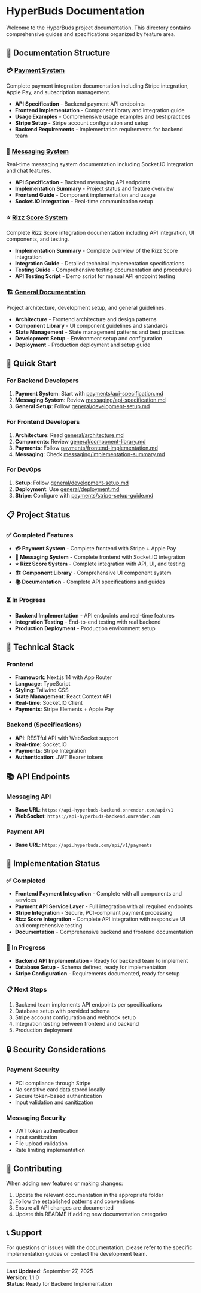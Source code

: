 # HyperBuds Documentation

Welcome to the HyperBuds project documentation. This directory contains comprehensive guides and specifications organized by feature area.

## 📁 Documentation Structure

### 💳 [Payment System](./payments/)
Complete payment integration documentation including Stripe integration, Apple Pay, and subscription management.

- **API Specification** - Backend payment API endpoints
- **Frontend Implementation** - Component library and integration guide
- **Usage Examples** - Comprehensive usage examples and best practices
- **Stripe Setup** - Stripe account configuration and setup
- **Backend Requirements** - Implementation requirements for backend team

### 💬 [Messaging System](./messaging/)
Real-time messaging system documentation including Socket.IO integration and chat features.

- **API Specification** - Backend messaging API endpoints
- **Implementation Summary** - Project status and feature overview
- **Frontend Guide** - Component implementation and usage
- **Socket.IO Integration** - Real-time communication setup

### ⭐ [Rizz Score System](./rizz-score/)
Complete Rizz Score integration documentation including API integration, UI components, and testing.

- **Implementation Summary** - Complete overview of the Rizz Score integration
- **Integration Guide** - Detailed technical implementation specifications
- **Testing Guide** - Comprehensive testing documentation and procedures
- **API Testing Script** - Demo script for manual API endpoint testing

### 🏗️ [General Documentation](./general/)
Project architecture, development setup, and general guidelines.

- **Architecture** - Frontend architecture and design patterns
- **Component Library** - UI component guidelines and standards
- **State Management** - State management patterns and best practices
- **Development Setup** - Environment setup and configuration
- **Deployment** - Production deployment and setup guide

## 🚀 Quick Start

### For Backend Developers
1. **Payment System**: Start with [payments/api-specification.md](./payments/api-specification.md)
2. **Messaging System**: Review [messaging/api-specification.md](./messaging/api-specification.md)
3. **General Setup**: Follow [general/development-setup.md](./general/development-setup.md)

### For Frontend Developers
1. **Architecture**: Read [general/architecture.md](./general/architecture.md)
2. **Components**: Review [general/component-library.md](./general/component-library.md)
3. **Payments**: Follow [payments/frontend-implementation.md](./payments/frontend-implementation.md)
4. **Messaging**: Check [messaging/implementation-summary.md](./messaging/implementation-summary.md)

### For DevOps
1. **Setup**: Follow [general/development-setup.md](./general/development-setup.md)
2. **Deployment**: Use [general/deployment.md](./general/deployment.md)
3. **Stripe**: Configure with [payments/stripe-setup-guide.md](./payments/stripe-setup-guide.md)

## 📋 Project Status

### ✅ Completed Features
- **💳 Payment System** - Complete frontend with Stripe + Apple Pay
- **💬 Messaging System** - Complete frontend with Socket.IO integration
- **⭐ Rizz Score System** - Complete integration with API, UI, and testing
- **🏗️ Component Library** - Comprehensive UI component system
- **📚 Documentation** - Complete API specifications and guides

### ⏳ In Progress
- **Backend Implementation** - API endpoints and real-time features
- **Integration Testing** - End-to-end testing with real backend
- **Production Deployment** - Production environment setup

## 🔧 Technical Stack

### Frontend
- **Framework**: Next.js 14 with App Router
- **Language**: TypeScript
- **Styling**: Tailwind CSS
- **State Management**: React Context API
- **Real-time**: Socket.IO Client
- **Payments**: Stripe Elements + Apple Pay

### Backend (Specifications)
- **API**: RESTful API with WebSocket support
- **Real-time**: Socket.IO
- **Payments**: Stripe Integration
- **Authentication**: JWT Bearer tokens

## 📚 API Endpoints

### Messaging API
- **Base URL**: `https://api-hyperbuds-backend.onrender.com/api/v1`
- **WebSocket**: `https://api-hyperbuds-backend.onrender.com`

### Payment API
- **Base URL**: `https://api.hyperbuds.com/api/v1/payments`

## 🎯 Implementation Status

### ✅ Completed
- **Frontend Payment Integration** - Complete with all components and services
- **Payment API Service Layer** - Full integration with all required endpoints
- **Stripe Integration** - Secure, PCI-compliant payment processing
- **Rizz Score Integration** - Complete API integration with responsive UI and comprehensive testing
- **Documentation** - Comprehensive backend and frontend documentation

### 🚧 In Progress
- **Backend API Implementation** - Ready for backend team to implement
- **Database Setup** - Schema defined, ready for implementation
- **Stripe Configuration** - Requirements documented, ready for setup

### 📋 Next Steps
1. Backend team implements API endpoints per specifications
2. Database setup with provided schema
3. Stripe account configuration and webhook setup
4. Integration testing between frontend and backend
5. Production deployment

## 🔒 Security Considerations

### Payment Security
- PCI compliance through Stripe
- No sensitive card data stored locally
- Secure token-based authentication
- Input validation and sanitization

### Messaging Security
- JWT token authentication
- Input sanitization
- File upload validation
- Rate limiting implementation

## 🤝 Contributing

When adding new features or making changes:

1. Update the relevant documentation in the appropriate folder
2. Follow the established patterns and conventions
3. Ensure all API changes are documented
4. Update this README if adding new documentation categories

## 📞 Support

For questions or issues with the documentation, please refer to the specific implementation guides or contact the development team.

---

**Last Updated**: September 27, 2025  
**Version**: 1.1.0  
**Status**: Ready for Backend Implementation
